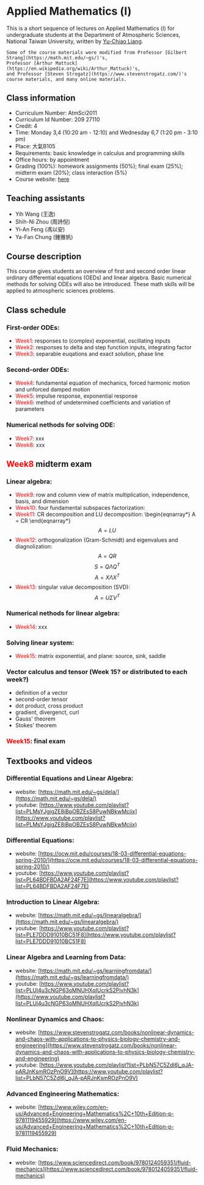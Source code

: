 # Applied Mathematics (Ⅰ)

This is a short sequence of lectures on Applied Mathematics (Ⅰ) for undergraduate students at the Department of Atmospheric Sciences, National Taiwan University, written by [Yu-Chiao Liang](https://littleyuchiao.wixsite.com/yuchiaol).

```{note}
Some of the course materials were modified from Professor [Gilbert Strang](https://math.mit.edu/~gs/)'s,
Professor [Arthur Mattuck](https://en.wikipedia.org/wiki/Arthur_Mattuck)'s,
and Professor [Steven Strogatz](https://www.stevenstrogatz.com/)'s course materials, and many online materials.
```

## Class information
- Curriculum Number: AtmSci2011
- Curriculum Id Number: 209 27110
- Credit: 4
- Time: Monday 3,4 (10:20 am - 12:10) and Wednesday 6,7 (1:20 pm - 3:10 pm) 
- Place: 大氣B105 
- Requirements: basic knowledge in calculus and programming skills
- Office hours: by appointment
- Grading (100%): homework assignments (50%); final exam (25%); midterm exam (20%); class interaction (5%)
- Course website: [here](https://yuchiaol.github.io/math1_2024/docs/index.html) 

## Teaching assistants
- Yih Wang (王逸)
- Shih-Ni Zhou (周詩倪)
- Yi-An Feng (馮以安)
- Ya-Fan Chung (鍾雅帆)

## Course description
This course gives students an overview of first and second order linear ordinary differential equations (OEDs) and linear algebra. Basic numerical methods for solving ODEs will also be introduced. These math skills will be applied to atmospheric sciences problems.

## Class schedule

### First-order ODEs:
- <span style="color:red">Week1</span>: responses to (complex) exponential, oscillating inputs
- <span style="color:red">Week2</span>: responses to delta and step function inputs, integrating factor
- <span style="color:red">Week3</span>: separable euqations and exact solution, phase line

### Second-order ODEs:
- <span style="color:red">Week4</span>: fundamental equation of mechanics, forced harmonic motion and unforced damped motion
- <span style="color:red">Week5</span>: impulse response, exponential response
- <span style="color:red">Week6</span>: method of undetermined coefficients and variation of parameters

### Numerical nethods for solving ODE:
- <span style="color:red">Week7</span>: xxx
- <span style="color:red">Week8</span>: xxx

## <span style="color:red">Week8</span> midterm exam

### Linear algebra:
- <span style="color:red">Week9</span>: row and column view of matrix multiplication, independence, basis, and dimension
- <span style="color:red">Week10</span>: four fundamental subspaces
factorization:
- <span style="color:red">Week11</span>: CR decomposition and LU decomposition: 
\begin{eqnarray*}
A = CR
\end{eqnarray*}
$$A = LU$$
- <span style="color:red">Week12</span>: orthogonalization (Gram-Schmidt) and eigenvalues and diagnolization: 
$$A = QR$$
$$S = Q\Lambda Q^{T}$$
$$A = X\Lambda X^{T}$$
- <span style="color:red">Week13</span>: singular value decomposition (SVD): 
$$A = U\Sigma V^{T}$$

### Numerical nethods for linear algebra:
- <span style="color:red">Week14</span>: xxx

### Solving linear system:
- <span style="color:red">Week15</span>: matrix exponential, and plane: source, sink, saddle

### Vector calculus and tensor (Week 15? or distributed to each week?)
- definition of a vector
- second-order tensor
- dot product, cross product
- gradient, divergenct, curl
- Gauss' theorem
- Stokes' theorem

### <span style="color:red">Week15</span>: final exam

## Textbooks and videos
### Differential Equations and Linear Algebra:
- website: [https://math.mit.edu/~gs/dela/](https://math.mit.edu/~gs/dela/)
- youtube: [https://www.youtube.com/playlist?list=PLMsYJgjgZE8iBpOBZEsS8PuwNBkwMcjix](https://www.youtube.com/playlist?list=PLMsYJgjgZE8iBpOBZEsS8PuwNBkwMcjix)

### Differential Equations:
- website: [https://ocw.mit.edu/courses/18-03-differential-equations-spring-2010/](https://ocw.mit.edu/courses/18-03-differential-equations-spring-2010/)
- youtube: [https://www.youtube.com/playlist?list=PL64BDFBDA2AF24F7E](https://www.youtube.com/playlist?list=PL64BDFBDA2AF24F7E)

### Introduction to Linear Algebra:
- website: [https://math.mit.edu/~gs/linearalgebra/](https://math.mit.edu/~gs/linearalgebra/)
- youtube: [https://www.youtube.com/playlist?list=PLE7DDD91010BC51F8](https://www.youtube.com/playlist?list=PLE7DDD91010BC51F8)

### Linear Algebra and Learning from Data:
- website: [https://math.mit.edu/~gs/learningfromdata/](https://math.mit.edu/~gs/learningfromdata/)
- youtube: [https://www.youtube.com/playlist?list=PLUl4u3cNGP63oMNUHXqIUcrkS2PivhN3k](https://www.youtube.com/playlist?list=PLUl4u3cNGP63oMNUHXqIUcrkS2PivhN3k)

### Nonlinear Dynamics and Chaos:
- website: [https://www.stevenstrogatz.com/books/nonlinear-dynamics-and-chaos-with-applications-to-physics-biology-chemistry-and-engineering](https://www.stevenstrogatz.com/books/nonlinear-dynamics-and-chaos-with-applications-to-physics-biology-chemistry-and-engineering)
- youtube: [https://www.youtube.com/playlist?list=PLbN57C5Zdl6j_qJA-pARJnKsmROzPnO9V](https://www.youtube.com/playlist?list=PLbN57C5Zdl6j_qJA-pARJnKsmROzPnO9V)

### Advanced Engineering Mathematics:
- website: [https://www.wiley.com/en-us/Advanced+Engineering+Mathematics%2C+10th+Edition-p-9781119455929](https://www.wiley.com/en-us/Advanced+Engineering+Mathematics%2C+10th+Edition-p-9781119455929)

### Fluid Mechanics:
- website: [https://www.sciencedirect.com/book/9780124059351/fluid-mechanics](https://www.sciencedirect.com/book/9780124059351/fluid-mechanics)



